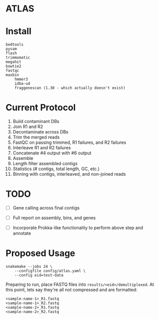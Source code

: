 # ATLAS

# Install

```
bedtools
pysam
flash
trimmomatic
megahit
bowtie2
fastqc
maxbin
	hmmer3
	idba-ud
	fraggenescan (1.30 - which actually doesn't exist)
```

# Current Protocol

1. Build contaminant DBs
2. Join R1 and R2
3. Decontaminate across DBs
4. Trim the merged reads
5. FastQC on passing trimmed, R1 failures, and R2 failures
6. Interleave R1 and R2 failures
7. Concatenate #4 output with #6 output
8. Assemble
9. Length filter assembled contigs
10. Statistics (# contigs, total length, GC, etc.)
11. Binning with contigs, interleaved, and non-joined reads

# TODO

- [ ] Gene calling across final contigs
- [ ] Full report on assembly, bins, and genes
- [ ] Incorporate Prokka-like functionality to perform above step and annotate


# Proposed Usage

```
snakemake --jobs 24 \
	--configfile config/atlas.yaml \
	--config eid=test-data
```

Preparing to run, place FASTQ files into `results/<eid>/demultiplexed`. At this point, lets say they're all not compressed and are formatted:

```
<sample-name-1>_R1.fastq
<sample-name-1>_R2.fastq
<sample-name-2>_R1.fastq
<sample-name-2>_R2.fastq
```

